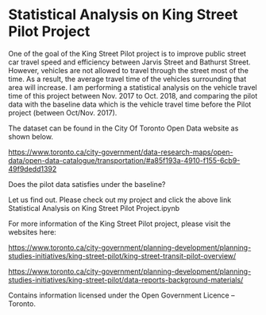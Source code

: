 # Statistical Analysis on King Street Pilot Project

One of the goal of the King Street Pilot project is to improve public street car travel speed and efficiency between Jarvis Street and Bathurst Street. However, vehicles are not allowed to travel through the street most of the time. As a result, the average travel time of the vehicles surrounding that area will increase. I am performing a statistical analysis on the vehicle travel time of this project between Nov. 2017 to Oct. 2018, and comparing the pilot data with the baseline data which is the vehicle travel time before the Pilot project (between Oct/Nov. 2017). 

The dataset can be found in the City Of Toronto Open Data website as shown below.

https://www.toronto.ca/city-government/data-research-maps/open-data/open-data-catalogue/transportation/#a85f193a-4910-f155-6cb9-49f9dedd1392

Does the pilot data satisfies under the baseline?

Let us find out. Please check out my project and click the above link Statistical Analysis on King Street Pilot Project.ipynb

For more information of the King Street Pilot project, please visit the websites here:

https://www.toronto.ca/city-government/planning-development/planning-studies-initiatives/king-street-pilot/king-street-transit-pilot-overview/

https://www.toronto.ca/city-government/planning-development/planning-studies-initiatives/king-street-pilot/data-reports-background-materials/

Contains information licensed under the Open Government Licence – Toronto.
